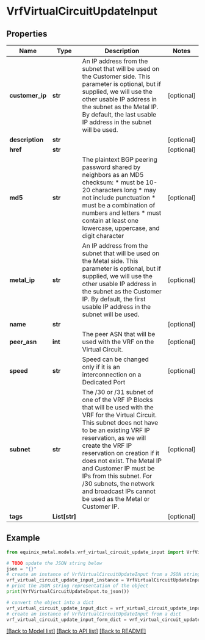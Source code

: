 # VrfVirtualCircuitUpdateInput


## Properties

Name | Type | Description | Notes
------------ | ------------- | ------------- | -------------
**customer_ip** | **str** | An IP address from the subnet that will be used on the Customer side. This parameter is optional, but if supplied, we will use the other usable IP address in the subnet as the Metal IP. By default, the last usable IP address in the subnet will be used. | [optional] 
**description** | **str** |  | [optional] 
**href** | **str** |  | [optional] 
**md5** | **str** | The plaintext BGP peering password shared by neighbors as an MD5 checksum: * must be 10-20 characters long * may not include punctuation * must be a combination of numbers and letters * must contain at least one lowercase, uppercase, and digit character  | [optional] 
**metal_ip** | **str** | An IP address from the subnet that will be used on the Metal side. This parameter is optional, but if supplied, we will use the other usable IP address in the subnet as the Customer IP. By default, the first usable IP address in the subnet will be used. | [optional] 
**name** | **str** |  | [optional] 
**peer_asn** | **int** | The peer ASN that will be used with the VRF on the Virtual Circuit. | [optional] 
**speed** | **str** | Speed can be changed only if it is an interconnection on a Dedicated Port | [optional] 
**subnet** | **str** | The /30 or /31 subnet of one of the VRF IP Blocks that will be used with the VRF for the Virtual Circuit. This subnet does not have to be an existing VRF IP reservation, as we will create the VRF IP reservation on creation if it does not exist. The Metal IP and Customer IP must be IPs from this subnet. For /30 subnets, the network and broadcast IPs cannot be used as the Metal or Customer IP. | [optional] 
**tags** | **List[str]** |  | [optional] 

## Example

```python
from equinix_metal.models.vrf_virtual_circuit_update_input import VrfVirtualCircuitUpdateInput

# TODO update the JSON string below
json = "{}"
# create an instance of VrfVirtualCircuitUpdateInput from a JSON string
vrf_virtual_circuit_update_input_instance = VrfVirtualCircuitUpdateInput.from_json(json)
# print the JSON string representation of the object
print(VrfVirtualCircuitUpdateInput.to_json())

# convert the object into a dict
vrf_virtual_circuit_update_input_dict = vrf_virtual_circuit_update_input_instance.to_dict()
# create an instance of VrfVirtualCircuitUpdateInput from a dict
vrf_virtual_circuit_update_input_form_dict = vrf_virtual_circuit_update_input.from_dict(vrf_virtual_circuit_update_input_dict)
```
[[Back to Model list]](../README.md#documentation-for-models) [[Back to API list]](../README.md#documentation-for-api-endpoints) [[Back to README]](../README.md)


